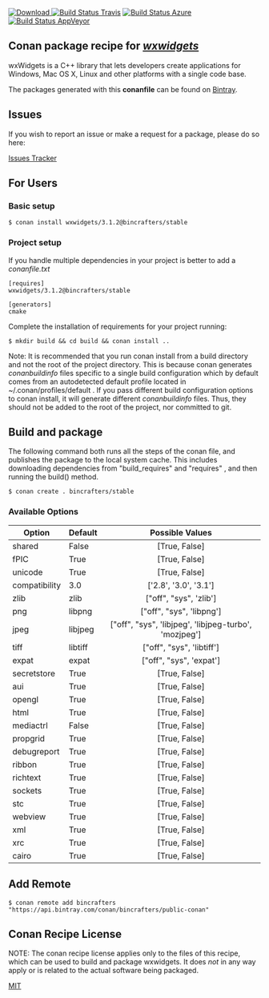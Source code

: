 [![Download](https://api.bintray.com/packages/bincrafters/public-conan/wxwidgets%3Abincrafters/images/download.svg) ](https://bintray.com/bincrafters/public-conan/wxwidgets%3Abincrafters/_latestVersion)
[![Build Status Travis](https://travis-ci.com/bincrafters/conan-wxwidgets.svg?branch=stable%2F3.1.2)](https://travis-ci.com/bincrafters/conan-wxwidgets)
[![Build Status Azure](https://dev.azure.com/bincrafters/packages/_apis/build/status/bincrafters.conan-wxwidgets?branchName=stable%2F3.1.2)](https://dev.azure.com/bincrafters/packages/_build)
[![Build Status AppVeyor](https://ci.appveyor.com/api/projects/status/github/bincrafters/conan-wxwidgets?branch=stable%2F3.1.2&svg=true)](https://ci.appveyor.com/project/bincrafters/conan-wxwidgets)

## Conan package recipe for [*wxwidgets*](https://www.wxwidgets.org/)

wxWidgets is a C++ library that lets developers create applications for Windows, Mac OS X, Linux and other platforms with a single code base.

The packages generated with this **conanfile** can be found on [Bintray](https://bintray.com/bincrafters/public-conan/wxwidgets%3Abincrafters).


## Issues

If you wish to report an issue or make a request for a package, please do so here:

[Issues Tracker](https://github.com/bincrafters/community/issues)


## For Users

### Basic setup

    $ conan install wxwidgets/3.1.2@bincrafters/stable

### Project setup

If you handle multiple dependencies in your project is better to add a *conanfile.txt*

    [requires]
    wxwidgets/3.1.2@bincrafters/stable

    [generators]
    cmake

Complete the installation of requirements for your project running:

    $ mkdir build && cd build && conan install ..

Note: It is recommended that you run conan install from a build directory and not the root of the project directory.  This is because conan generates *conanbuildinfo* files specific to a single build configuration which by default comes from an autodetected default profile located in ~/.conan/profiles/default .  If you pass different build configuration options to conan install, it will generate different *conanbuildinfo* files.  Thus, they should not be added to the root of the project, nor committed to git.


## Build and package

The following command both runs all the steps of the conan file, and publishes the package to the local system cache.  This includes downloading dependencies from "build_requires" and "requires" , and then running the build() method.

    $ conan create . bincrafters/stable


### Available Options
| Option        | Default | Possible Values  |
| ------------- |:----------------- |:------------:|
| shared      | False |  [True, False] |
| fPIC      | True |  [True, False] |
| unicode      | True |  [True, False] |
| compatibility      | 3.0 |  ['2.8', '3.0', '3.1'] |
| zlib      | zlib |  ["off", "sys", 'zlib'] |
| png      | libpng |  ["off", "sys", 'libpng'] |
| jpeg      | libjpeg |  ["off", "sys", 'libjpeg', 'libjpeg-turbo', 'mozjpeg'] |
| tiff      | libtiff |  ["off", "sys", 'libtiff'] |
| expat      | expat |  ["off", "sys", 'expat'] |
| secretstore      | True |  [True, False] |
| aui      | True |  [True, False] |
| opengl      | True |  [True, False] |
| html      | True |  [True, False] |
| mediactrl      | False |  [True, False] |
| propgrid      | True |  [True, False] |
| debugreport      | True |  [True, False] |
| ribbon      | True |  [True, False] |
| richtext      | True |  [True, False] |
| sockets      | True |  [True, False] |
| stc      | True |  [True, False] |
| webview      | True |  [True, False] |
| xml      | True |  [True, False] |
| xrc      | True |  [True, False] |
| cairo      | True |  [True, False] |


## Add Remote

    $ conan remote add bincrafters "https://api.bintray.com/conan/bincrafters/public-conan"


## Conan Recipe License

NOTE: The conan recipe license applies only to the files of this recipe, which can be used to build and package wxwidgets.
It does *not* in any way apply or is related to the actual software being packaged.

[MIT](https://github.com/bincrafters/conan-wxwidgets/blob/stable/3.1.2/LICENSE.md)
